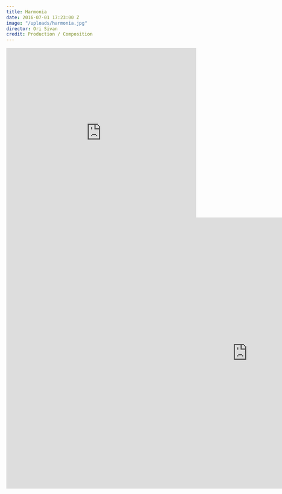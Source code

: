 ```yaml
---
title: Harmonia
date: 2016-07-01 17:23:00 Z
image: "/uploads/harmonia.jpg"
director: Ori Sivan
credit: Production / Composition
---
```


<iframe width="100%" height="450" scrolling="no" frameborder="no" src="https://w.soundcloud.com/player/?url=https%3A//api.soundcloud.com/playlists/339546576&amp;color=000000&amp;auto_play=false&amp;hide_related=false&amp;show_comments=true&amp;show_user=true&amp;show_reposts=false"></iframe>

<div class="responsive-embed  widescreen">
<iframe width="1280" height="720" src="https://www.youtube.com/embed/ABwGpET-RdM?rel=0&amp;showinfo=0" frameborder="0" allowfullscreen></iframe>
</div>
